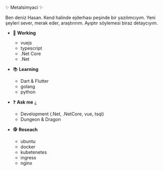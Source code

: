 ✨ Metalsimyaci ✨

Ben deniz Hasan. Kend halinde ejderhası peşinde bir yazılımcıyım. Yeni şeyleri sever, merak eder, araştırırım. Ayıptır söylemesi biraz detaycıyım.

- 💪 **Working**
  - vuejs
  - typescript
  - .Net Core
  - .Net

- 📚 **Learning**
  - Dart & Flutter
  - golang
  - python

- ❓ **Ask me** ¿
  - Development (.Net, .NetCore, vue, tsql)
  - Dungeon & Dragon

- 🕵️‍ **Reseach**
  - ubuntu
  - docker
  - kubetenetes
  - ingress
  - nginx
  
